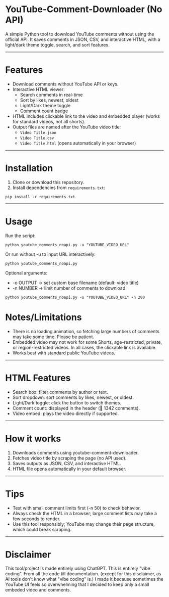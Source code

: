# YouTube-Comment-Downloader (No API)

A simple Python tool to download YouTube comments without using the official API.
It saves comments in JSON, CSV, and interactive HTML, with a light/dark theme toggle, search, and sort features.

---

# Features

- Download comments without YouTube API or keys.  
- Interactive HTML viewer:  
  - Search comments in real-time  
  - Sort by likes, newest, oldest  
  - Light/Dark theme toggle  
  - Comment count badge  
- HTML includes clickable link to the video and embedded player (works for standard videos, not all shorts).  
- Output files are named after the YouTube video title:  
  - `Video Title.json`  
  - `Video Title.csv`  
  - `Video Title.html` (opens automatically in your browser)

---

# Installation

1. Clone or download this repository.  
2. Install dependencies from `requirements.txt`:
```
pip install -r requirements.txt
```

---

# Usage
Run the script:
```
python youtube_comments_noapi.py -u "YOUTUBE_VIDEO_URL"
```
Or run without -u to input URL interactively:
```
python youtube_comments_noapi.py
```

Optional arguments:

- -o OUTPUT → set custom base filename (default: video title)
- -n NUMBER → limit number of comments to download
```
python youtube_comments_noapi.py -u "YOUTUBE_VIDEO_URL" -n 200
```

# Notes/Limitations
- There is no loading animation, so fetching large numbers of comments may take some time. Please be patient.
- Embedded video may not work for some Shorts, age-restricted, private, or region-restricted videos. In all cases, the clickable link is available.
- Works best with standard public YouTube videos.

---

# HTML Features

- Search box: filter comments by author or text.
- Sort dropdown: sort comments by likes, newest, or oldest.
- Light/Dark toggle: click the button to switch themes.
- Comment count: displayed in the header (💬 1342 comments).
- Video embed: plays the video directly if supported.

---

# How it works

1. Downloads comments using youtube-comment-downloader.
2. Fetches video title by scraping the page (no API used).
3. Saves outputs as JSON, CSV, and interactive HTML.
4. HTML file opens automatically in your default browser.

---

# Tips

- Test with small comment limits first (-n 50) to check behavior.
- Always check the HTML in a browser; large comment lists may take a few seconds to render.
- Use this tool responsibly; YouTube may change their page structure, which could break scraping.

---

# Disclaimer

This tool/project is made entirely using ChatGPT.
This is entirely "vibe coding". From all the code till documentation. (except for this disclaimer, as AI tools don't know what "vibe coding" is.)
I made it because sometimes the YouTube UI feels so overwhelming that I decided to keep only a small embeded video and comments.
